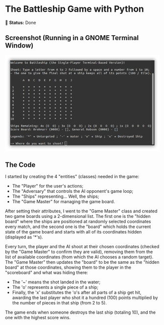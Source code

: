 # The Battleship Game with Python

🔵 **Status:** Done

## Screenshot (Running in a GNOME Terminal Window)

![A screenshot of the game running in the terminal.](screenshot.png "Screenshot")

## The Code
I started by creating the 4 "entities" (classes) needed in the game:

- The "Player" for the user's actions;
- The "Adversary" that controls the AI opponent's game loop;
- The "Ships" representing... Well, the ships;
- The "Game Master" for managing the game board.

After setting their attributes, I went to the "Game Master" class and created two game boards using a 2-dimensional list. The first one is the "hidden board" where the ships are positioned at randomly selected coordinates every match, and the second one is the "board" which holds the current state of the game board and starts with all of its coordinates hidden (displayed as '*'s).

Every turn, the player and the AI shoot at their chosen coordinates (checked by the "Game Master" to confirm they are valid), removing them from the list of available coordinates (from which the AI chooses a random target). The "Game Master" then updates the "board" to be the same as the "hidden board" at those coordinates, showing them to the player in the "scoreboard" and what was hiding there:

- The '~' means the shot landed in the water;
- The 'o' represents a single piece of a ship;
- Finally, the 'x' substitutes the 'o's after all parts of a ship get hit, awarding the last player who shot it a hundred (100) points multiplied by the number of pieces in that ship (from 2 to 5).

The game ends when someone destroys the last ship (totaling 10), and the one with the highest score wins.
